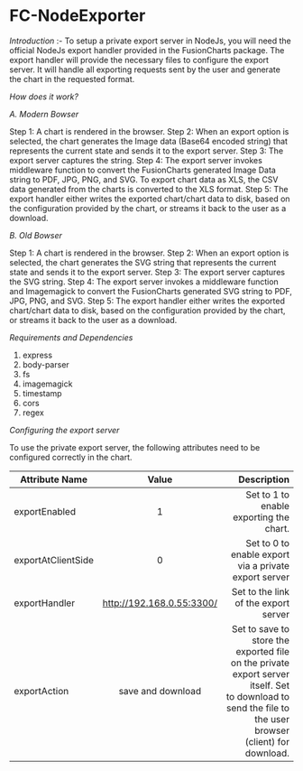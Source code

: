 # FC-NodeExporter

*Introduction* :- To setup a private export server in NodeJs, you will need the official NodeJs export handler provided in the FusionCharts package. The export handler will provide the necessary files to configure the export server. It will handle all exporting requests sent by the user and generate the chart in the requested format. 

*How does it work?*

*A. Modern Bowser*

Step 1: A chart is rendered in the browser.
Step 2: When an export option is selected, the chart generates the Image data (Base64 encoded  string) that represents the current state and sends it to the export server.
Step 3: The export server captures the string.
Step 4: The export server invokes middleware function to convert the FusionCharts generated Image Data string to PDF, JPG, PNG, and SVG. To export chart data as XLS, the CSV data generated from the charts is converted to the XLS format.
Step 5: The export handler either writes the exported chart/chart data to disk, based on the configuration provided by the chart, or streams it back to the user as a download.

*B. Old Bowser*

Step 1: A chart is rendered in the browser.
Step 2: When an export option is selected, the chart generates the SVG string that represents the current state and sends it to the export server.
Step 3: The export server captures the SVG string.
Step 4: The export server invokes a middleware function and Imagemagick to convert the FusionCharts generated SVG string to PDF, JPG, PNG, and SVG. 
Step 5: The export handler either writes the exported chart/chart data to disk, based on the configuration provided by the chart, or streams it back to the user as a download.

*Requirements and Dependencies*

1. express
2. body-parser
3. fs
4. imagemagick
5. timestamp
6. cors
7. regex

*Configuring the export server*

To use the private export server, the following attributes need to be configured correctly in the chart.

| Attribute Name	     |      Value	                |     Description                                                            |
|----------------------|:--------------------------:|---------------------------------------------------------------------------:|
| exportEnabled   	   |        1	                  | Set to 1 to enable exporting the chart.                                    |
| exportAtClientSide	 |        0	                  | Set to 0 to enable export via a private export server                      |
| exportHandler	       |  http://192.168.0.55:3300/ | Set to the link of the export server	                                     |
| exportAction	       |    save and download	      | Set to save to store the exported file on the private export server itself. Set to download to send the file to the user browser (client) for download.|
